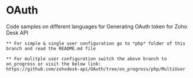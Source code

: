 # OAuth
Code samples on different languages for Generating OAuth token for Zoho Desk API

    ** For simple & single user configuration go to *php* folder of this branch and read the README.md file

    ** For mulitple user configuration switch the above branch to on_progress or visit the below link:
    https://github.com/zohodesk-api/OAuth/tree/on_progress/php/MultiUser
